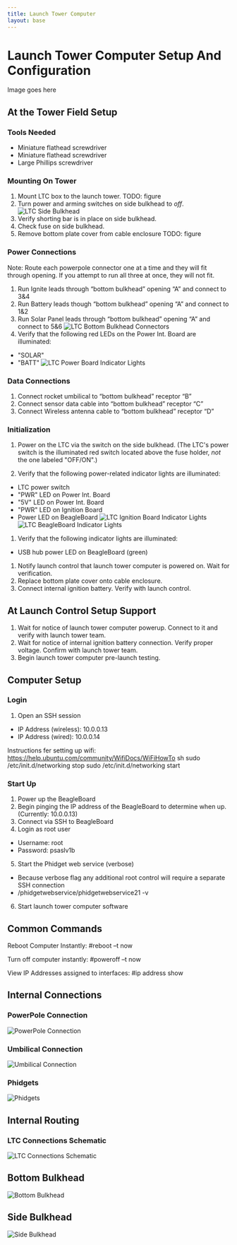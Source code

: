 ```yaml
---
title: Launch Tower Computer
layout: base
---
```



# Launch Tower Computer Setup And Configuration

Image goes here


## At the Tower Field Setup

### Tools Needed
* Miniature flathead screwdriver
* Miniature flathead screwdriver
* Large Phillips screwdriver

### Mounting On Tower
1. Mount LTC box to the launch tower.
TODO: figure
1. Turn power and arming switches on side bulkhead to *off*.
![LTC Side Bulkhead](diagrams/ltc_side_bulkhead.png)
1. Verify shorting bar is in place on side bulkhead.
1. Check fuse on side bulkhead.
1. Remove bottom plate cover from cable enclosure
TODO: figure

### Power Connections
Note: Route each powerpole connector one at a time and they will fit
through opening. If you attempt to run all three at once, they will
not fit.

1. Run Ignite leads through “bottom bulkhead” opening “A” and connect
   to 3&4
1. Run Battery leads though “bottom bulkhead” opening “A” and connect
   to 1&2
1. Run Solar Panel leads through “bottom bulkhead” opening “A” and
   connect to 5&6
![LTC Bottom Bulkhead Connectors](diagrams/ltc_bottom_bulkhead_connectors.png)
1. Verify that the following red LEDs on the Power Int. Board are
   illuminated:
  * "SOLAR"
  * "BATT"
![LTC Power Board Indicator Lights](diagrams/ltc_power_board_indicator_lights.png)

### Data Connections
1. Connect rocket umbilical to “bottom bulkhead” receptor “B”
1. Connect sensor data cable into “bottom bulkhead” receptor “C”
1. Connect Wireless antenna cable to “bottom bulkhead” receptor “D”


### Initialization
1. Power on the LTC via the switch on the side bulkhead.  (The LTC's
   power switch is the illuminated red switch located above the fuse
   holder, *not* the one labeled "OFF/ON".)

1. Verify that the following power-related indicator lights are
    illuminated:
  * LTC power switch
  * "PWR" LED on Power Int. Board
  * "5V" LED on Power Int. Board
  * "PWR" LED on Ignition Board
  * Power LED on BeagleBoard
![LTC Ignition Board Indicator Lights](diagrams/ltc_ignition_board_indicator_lights.png)
![LTC BeagleBoard Indicator Lights](diagrams/ltc_beagleboard_indicator_lights.png)
1. Verify that the following indicator lights are illuminated:
  * USB hub power LED on BeagleBoard (green)
1. Notify launch control that launch tower computer is powered on. Wait for verification.
1. Replace bottom plate cover onto cable enclosure.
1. Connect internal ignition battery. Verify with launch control.

## At Launch Control Setup Support

1. Wait for notice of launch tower computer powerup. Connect to it and verify with launch tower team.
1. Wait for notice of internal ignition battery connection. Verify proper voltage. Confirm with launch tower team.
1. Begin launch tower computer pre-launch testing.

## Computer Setup

### Login
1. Open an SSH session
  * IP Address (wireless): 10.0.0.13
  * IP Address (wired): 10.0.0.14

Instructions fer setting up wifi:
https://help.ubuntu.com/community/WifiDocs/WiFiHowTo
    sh
    sudo /etc/init.d/networking stop
    sudo /etc/init.d/networking start

### Start Up

1. Power up the BeagleBoard
2. Begin pinging the IP address of the BeagleBoard to determine when
   up.  (Currently: 10.0.0.13)
3. Connect via SSH to BeagleBoard
4. Login as root user
  * Username: root
  * Password: psaslv1b 
5. Start the Phidget web service (verbose)
  * Because verbose flag any additional root control will require a
    separate SSH connection
  * /phidgetwebservice/phidgetwebservice21 -v
6. Start launch tower computer software


## Common Commands
Reboot Computer Instantly:
    #reboot –t now

Turn off computer instantly:
    #poweroff –t now

View IP Addresses assigned to interfaces:
    #ip address show


## Internal Connections

### PowerPole Connection
![PowerPole Connection](diagrams/Powerpole_Connection.png)

### Umbilical Connection
![Umbilical Connection](diagrams/Umbilical_Connection.png)

### Phidgets
![Phidgets](diagrams/Phidgets.png)


## Internal Routing

### LTC Connections Schematic
![LTC Connections Schematic](diagrams/LTC_connections_schematic.png)


## Bottom Bulkhead
![Bottom Bulkhead](diagrams/Bottom_Bulkhead.png)


## Side Bulkhead
![Side Bulkhead](diagrams/Side_Bulkhead.png)
